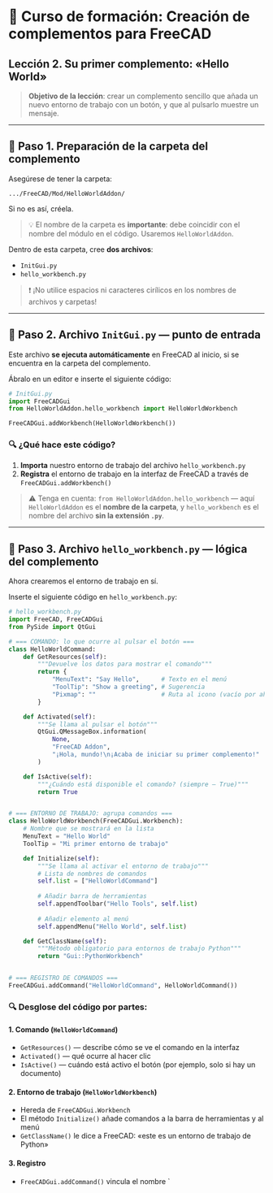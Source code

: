 # 📘 Curso de formación: Creación de complementos para FreeCAD  
## Lección 2. Su primer complemento: «Hello World»

> **Objetivo de la lección**: crear un complemento sencillo que añada un nuevo entorno de trabajo con un botón, y que al pulsarlo muestre un mensaje.

---

## 📁 Paso 1. Preparación de la carpeta del complemento

Asegúrese de tener la carpeta:

```
.../FreeCAD/Mod/HelloWorldAddon/
```

Si no es así, créela.

> 💡 El nombre de la carpeta es **importante**: debe coincidir con el nombre del módulo en el código.
> Usaremos `HelloWorldAddon`.

Dentro de esta carpeta, cree **dos archivos**:
- `InitGui.py`
- `hello_workbench.py`

> ❗ ¡No utilice espacios ni caracteres cirílicos en los nombres de archivos y carpetas!

---

## 📄 Paso 2. Archivo `InitGui.py` — punto de entrada

Este archivo **se ejecuta automáticamente** en FreeCAD al inicio, si se encuentra en la carpeta del complemento.

Ábralo en un editor e inserte el siguiente código:

```python
# InitGui.py
import FreeCADGui
from HelloWorldAddon.hello_workbench import HelloWorldWorkbench

FreeCADGui.addWorkbench(HelloWorldWorkbench())
```

### 🔍 ¿Qué hace este código?

1. **Importa** nuestro entorno de trabajo del archivo `hello_workbench.py`
2. **Registra** el entorno de trabajo en la interfaz de FreeCAD a través de `FreeCADGui.addWorkbench()`

> ⚠️ Tenga en cuenta:
> `from HelloWorldAddon.hello_workbench` — aquí `HelloWorldAddon` es el **nombre de la carpeta**, y `hello_workbench` es el nombre del archivo **sin la extensión `.py`**.

---

## 📄 Paso 3. Archivo `hello_workbench.py` — lógica del complemento

Ahora crearemos el entorno de trabajo en sí.

Inserte el siguiente código en `hello_workbench.py`:

```python
# hello_workbench.py
import FreeCAD, FreeCADGui
from PySide import QtGui

# === COMANDO: lo que ocurre al pulsar el botón ===
class HelloWorldCommand:
    def GetResources(self):
        """Devuelve los datos para mostrar el comando"""
        return {
            "MenuText": "Say Hello",      # Texto en el menú
            "ToolTip": "Show a greeting", # Sugerencia
            "Pixmap": ""                  # Ruta al icono (vacío por ahora)
        }

    def Activated(self):
        """Se llama al pulsar el botón"""
        QtGui.QMessageBox.information(
            None,
            "FreeCAD Addon",
            "¡Hola, mundo!\n¡Acaba de iniciar su primer complemento!"
        )

    def IsActive(self):
        """¿Cuándo está disponible el comando? (siempre — True)"""
        return True


# === ENTORNO DE TRABAJO: agrupa comandos ===
class HelloWorldWorkbench(FreeCADGui.Workbench):
    # Nombre que se mostrará en la lista
    MenuText = "Hello World"
    ToolTip = "Mi primer entorno de trabajo"

    def Initialize(self):
        """Se llama al activar el entorno de trabajo"""
        # Lista de nombres de comandos
        self.list = ["HelloWorldCommand"]
        
        # Añadir barra de herramientas
        self.appendToolbar("Hello Tools", self.list)
        
        # Añadir elemento al menú
        self.appendMenu("Hello World", self.list)

    def GetClassName(self):
        """Método obligatorio para entornos de trabajo Python"""
        return "Gui::PythonWorkbench"


# === REGISTRO DE COMANDOS ===
FreeCADGui.addCommand("HelloWorldCommand", HelloWorldCommand())
```

### 🔍 Desglose del código por partes:

#### 1. **Comando (`HelloWorldCommand`)**
- `GetResources()` — describe cómo se ve el comando en la interfaz
- `Activated()` — qué ocurre al hacer clic
- `IsActive()` — cuándo está activo el botón (por ejemplo, solo si hay un documento)

#### 2. **Entorno de trabajo (`HelloWorldWorkbench`)**
- Hereda de `FreeCADGui.Workbench`
- El método `Initialize()` añade comandos a la barra de herramientas y al menú
- `GetClassName()` le dice a FreeCAD: «este es un entorno de trabajo de Python»

#### 3. **Registro**
- `FreeCADGui.addCommand()` vincula el nombre `